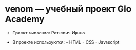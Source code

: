 # venom — учебный проект Glo Academy 
+ Проект выполнил: Раткевич Ирина 
- В проекте используются: - HTML - CSS - Javascript 
